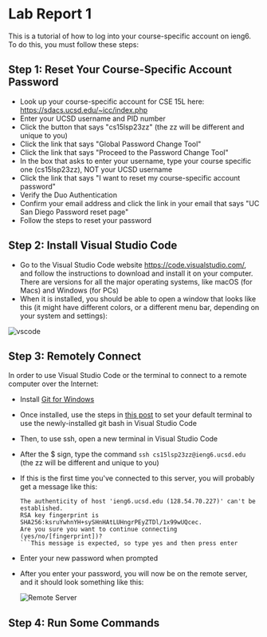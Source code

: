 # Lab Report 1

This is a tutorial of how to log into your course-specific account on ieng6. To do this, you must follow these steps:

## Step 1: Reset Your Course-Specific Account Password
* Look up your course-specific account for CSE 15L here: https://sdacs.ucsd.edu/~icc/index.php
* Enter your UCSD username and PID number
* Click the button that says "cs15lsp23zz" (the zz will be different and unique to you)
* Click the link that says "Global Password Change Tool"
* Click the link that says "Proceed to the Password Change Tool"
* In the box that asks to enter your username, type your course specific one (cs15lsp23zz), NOT your UCSD username
* Click the link that says "I want to reset my course-specific account password"
* Verify the Duo Authentication
* Confirm your email address and click the link in your email that says "UC San Diego Password reset page"
* Follow the steps to reset your password


## Step 2: Install Visual Studio Code
* Go to the Visual Studio Code website https://code.visualstudio.com/, and follow the instructions to download and install it on your computer. There are versions for all the major operating systems, like macOS (for Macs) and Windows (for PCs)
* When it is installed, you should be able to open a window that looks like this (it might have different colors, or a different menu bar, depending on your system and settings):

![vscode](https://user-images.githubusercontent.com/88350907/230518209-3cb4f5ad-89f8-4813-9d8b-59ac5ed7cc53.jpg)


## Step 3: Remotely Connect
In order to use Visual Studio Code or the terminal to connect to a remote computer over the Internet:
* Install [Git for Windows](https://gitforwindows.org/)
* Once installed, use the steps in [this post](https://stackoverflow.com/questions/42606837/how-do-i-use-bash-on-windows-from-the-visual-studio-code-integrated-terminal/50527994#50527994) to set your default terminal to use the newly-installed git bash in Visual Studio Code
* Then, to use ssh, open a new terminal in Visual Studio Code
* After the $ sign, type the command `ssh cs15lsp23zz@ieng6.ucsd.edu` (the zz will be different and unique to you) 
* If this is the first time you've connected to this server, you will probably get a message like this: 
  ```
  The authenticity of host 'ieng6.ucsd.edu (128.54.70.227)' can't be established.
  RSA key fingerprint is SHA256:ksruYwhnYH+sySHnHAtLUHngrPEyZTDl/1x99wUQcec.
  Are you sure you want to continue connecting (yes/no/[fingerprint])? 
  ```This message is expected, so type yes and then press enter
* Enter your new password when prompted
* After you enter your password, you will now be on the remote server, and it should look something like this:

  ![Remote Server](https://user-images.githubusercontent.com/88350907/230541840-7140c749-8b63-424e-bbe4-ab631fe17d45.jpg)


## Step 4: Run Some Commands
